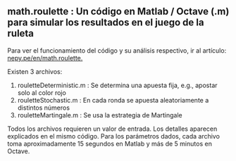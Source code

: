 ## math.roulette : Un código en Matlab / Octave (.m) para simular los resultados en el juego de la ruleta
Para ver el funcionamiento del código y su análisis respectivo, ir al artículo: [nepy.pe/en/math.roulette.](http://www.nepy.pe/es/programacion/aprendiendo-programacion-con-la-ruleta-y-respondiendo-si-estamos-solos/) 

Existen 3 archivos: 

1. rouletteDeterministic.m : Se determina una apuesta fija, e.g., apostar solo al color rojo
2. rouletteStochastic.m : En cada ronda se apuesta aleatoriamente a distintos números
3. rouletteMartingale.m : Se usa la estrategia de Martingale

Todos los archivos requieren un valor de entrada. Los detalles aparecen explicados en el mismo código.
Para los parámetros dados, cada archivo toma aproximadamente 15 segundos en Matlab y más de 5 minutos en Octave. 
